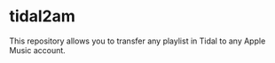 # tidal2am
This repository allows you to transfer any playlist in Tidal to any Apple Music account.
